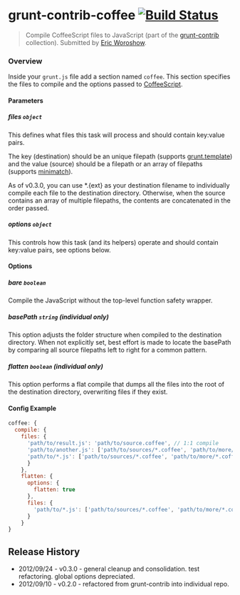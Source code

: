 # grunt-contrib-coffee [![Build Status](https://secure.travis-ci.org/gruntjs/grunt-contrib-coffee.png?branch=master)](http://travis-ci.org/gruntjs/grunt-contrib-coffee)
> Compile CoffeeScript files to JavaScript (part of the [grunt-contrib](https://github.com/gruntjs/grunt-contrib) collection). Submitted by [Eric Woroshow](https://github.com/errcw).

### Overview

Inside your `grunt.js` file add a section named `coffee`. This section specifies the files to compile and the options passed to [CoffeeScript](http://coffeescript.org/#usage).

#### Parameters

##### files ```object```

This defines what files this task will process and should contain key:value pairs.

The key (destination) should be an unique filepath (supports [grunt.template](https://github.com/cowboy/grunt/blob/master/docs/api_template.md)) and the value (source) should be a filepath or an array of filepaths (supports [minimatch](https://github.com/isaacs/minimatch)).

As of v0.3.0, you can use *.{ext} as your destination filename to individually compile each file to the destination directory. Otherwise, when the source contains an array of multiple filepaths, the contents are concatenated in the order passed.

##### options ```object```

This controls how this task (and its helpers) operate and should contain key:value pairs, see options below.

#### Options

##### bare ```boolean```

Compile the JavaScript without the top-level function safety wrapper.

##### basePath ```string``` (individual only)

This option adjusts the folder structure when compiled to the destination directory. When not explicitly set, best effort is made to locate the basePath by comparing all source filepaths left to right for a common pattern.

##### flatten ```boolean``` (individual only)

This option performs a flat compile that dumps all the files into the root of the destination directory, overwriting files if they exist.

#### Config Example

``` javascript
coffee: {
  compile: {
    files: {
      'path/to/result.js': 'path/to/source.coffee', // 1:1 compile
      'path/to/another.js': ['path/to/sources/*.coffee', 'path/to/more/*.coffee'], // compile and concat into single file
      'path/to/*.js': ['path/to/sources/*.coffee', 'path/to/more/*.coffee'] // compile individually into dest, maintaining folder structure
      }
    },
    flatten: {
      options: {
        flatten: true
      },
      files: {
        'path/to/*.js': ['path/to/sources/*.coffee', 'path/to/more/*.coffee'] // compile individually into dest, flattening folder structure
      }
    }
}
```

## Release History

* 2012/09/24 - v0.3.0 - general cleanup and consolidation. test refactoring. global options depreciated.
* 2012/09/10 - v0.2.0 - refactored from grunt-contrib into individual repo.